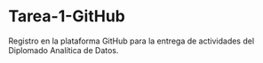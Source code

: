 # Tarea-1-GitHub
Registro en la plataforma GitHub para la entrega de actividades del Diplomado Analítica de Datos. 
